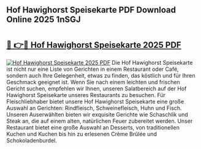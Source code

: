 ## Hof Hawighorst Speisekarte PDF Download Online 2025 1nSGJ

# <h2><a href="http://gcagkg7.nevu.top/?p=Hof+Hawighorst+Speisekarte">🔗 👉🔴 Hof Hawighorst Speisekarte 2025 PDF</a></h2>

[![Hof Hawighorst Speisekarte 2025 PDF](https://i.imgur.com/dBaPXMq.png)](http://gcagkg7.nevu.top/?p=Hof+Hawighorst+Speisekarte)
Die Hof Hawighorst Speisekarte ist nicht nur eine Liste von Gerichten in einem Restaurant oder Café, sondern auch Ihre Gelegenheit, etwas zu finden, das köstlich und für Ihren Geschmack geeignet ist. Wenn Sie nach einem leichten und frischen Gericht suchen, empfehlen wir Ihnen, unseren Salatbereich auf der Hof Hawighorst Speisekarte unseres Restaurants zu besuchen. Für Fleischliebhaber bietet unsere Hof Hawighorst Speisekarte eine große Auswahl an Gerichten: Rindfleisch, Schweinefleisch, Huhn und Fisch. Unseren Auserwählten bieten wir exquisite Gerichte wie Schaschlik und Steak an, die auf einem alten, natürlichen Feuer zubereitet werden. Unser Restaurant bietet eine große Auswahl an Desserts, von traditionellen Kuchen und Kuchen bis hin zu erlesenen Crème Brûlée und Schokoladenburdel.
